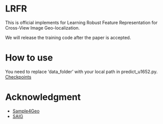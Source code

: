 # LRFR
This is official implements for Learning Robust Feature Representation for Cross-View Image Geo-localization.

We will release the training code after the paper is accepted.

# How to use
You need to replace ‘data_folder’ with your local path in predict_u1652.py. [Checkpoints](https://pan.baidu.com/s/14rxpYno368YSDS9aUxdHEw?pwd=nie7)

# Acknowledgment
- [Sample4Geo](https://github.com/Skyy93/Sample4Geo)
- [SAIG](https://github.com/yanghongji2007/SAIG)
